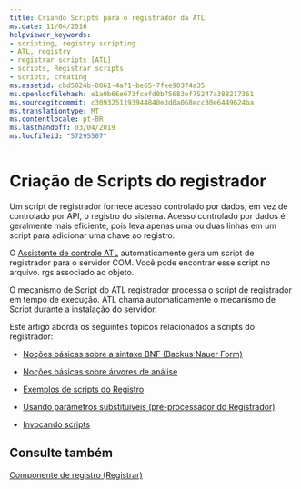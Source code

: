 ```yaml
---
title: Criando Scripts para o registrador da ATL
ms.date: 11/04/2016
helpviewer_keywords:
- scripting, registry scripting
- ATL, registry
- registrar scripts [ATL]
- scripts, Registrar scripts
- scripts, creating
ms.assetid: cbd5024b-8061-4a71-be65-7fee90374a35
ms.openlocfilehash: e1a0b66e673fcefd0b75683ef75247a388217361
ms.sourcegitcommit: c3093251193944840e3d0a068ecc30e6449624ba
ms.translationtype: MT
ms.contentlocale: pt-BR
ms.lasthandoff: 03/04/2019
ms.locfileid: "57295507"
---
```

# <a name="creating-registrar-scripts"></a>Criação de Scripts do registrador

Um script de registrador fornece acesso controlado por dados, em vez de controlado por API, o registro do sistema. Acesso controlado por dados é geralmente mais eficiente, pois leva apenas uma ou duas linhas em um script para adicionar uma chave ao registro.

O [Assistente de controle ATL](../atl/reference/atl-control-wizard.md) automaticamente gera um script de registrador para o servidor COM. Você pode encontrar esse script no arquivo. rgs associado ao objeto.

O mecanismo de Script do ATL registrador processa o script de registrador em tempo de execução. ATL chama automaticamente o mecanismo de Script durante a instalação do servidor.

Este artigo aborda os seguintes tópicos relacionados a scripts do registrador:

- [Noções básicas sobre a sintaxe BNF (Backus Nauer Form)](../atl/understanding-backus-nauer-form-bnf-syntax.md)

- [Noções básicas sobre árvores de análise](../atl/understanding-parse-trees.md)

- [Exemplos de scripts do Registro](../atl/registry-scripting-examples.md)

- [Usando parâmetros substituíveis (pré-processador do Registrador)](../atl/using-replaceable-parameters-the-registrar-s-preprocessor.md)

- [Invocando scripts](../atl/invoking-scripts.md)

## <a name="see-also"></a>Consulte também

[Componente de registro (Registrar)](../atl/atl-registry-component-registrar.md)

